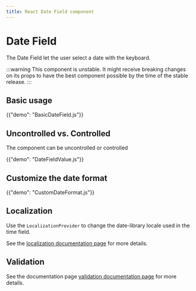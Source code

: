 ```yaml
---
title: React Date Field component
---
```


# Date Field

<p class="description">The Date Field let the user select a date with the keyboard.</p>

:::warning
This component is unstable.
It might receive breaking changes on its props to have the best component possible by the time of the stable release.
:::

## Basic usage

{{"demo": "BasicDateField.js"}}

## Uncontrolled vs. Controlled

The component can be uncontrolled or controlled

{{"demo": "DateFieldValue.js"}}

## Customize the date format

{{"demo": "CustomDateFormat.js"}}

## Localization

Use the `LocalizationProvider` to change the date-library locale used in the time field.

See the [localization documentation page](/x/react-date-pickers/localization/) for more details.

## Validation

See the documentation page [validation documentation page](/x/react-date-pickers/validation/) for more details.
